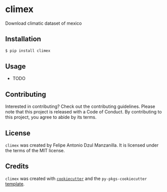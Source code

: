 # climex

Download climatic dataset of mexico

## Installation

```bash
$ pip install climex
```

## Usage

- TODO

## Contributing

Interested in contributing? Check out the contributing guidelines. Please note that this project is released with a Code of Conduct. By contributing to this project, you agree to abide by its terms.

## License

`climex` was created by Felipe Antonio Dzul Manzanilla. It is licensed under the terms of the MIT license.

## Credits

`climex` was created with [`cookiecutter`](https://cookiecutter.readthedocs.io/en/latest/) and the `py-pkgs-cookiecutter` [template](https://github.com/py-pkgs/py-pkgs-cookiecutter).
